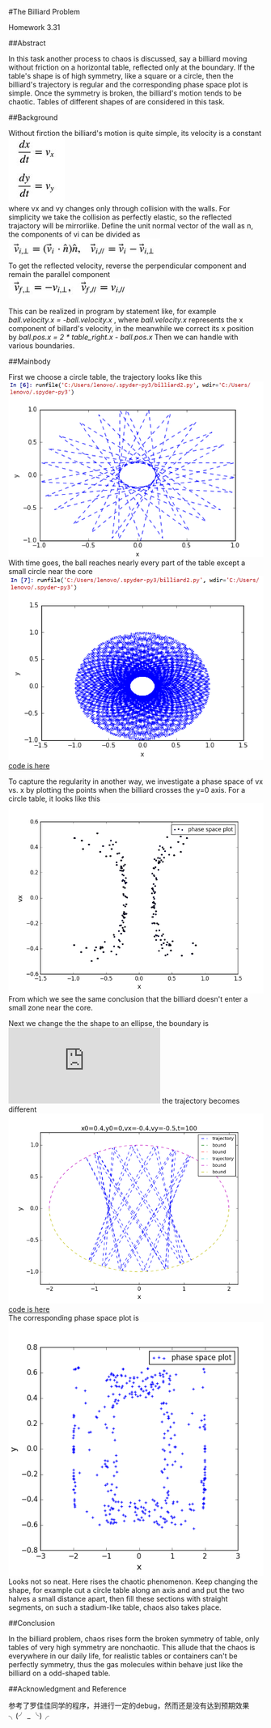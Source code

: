 #The Billiard Problem  

Homework 3.31  

##Abstract  

In this task another process to chaos is discussed, say a billiard moving without friction on a horizontal table, reflected only at the
boundary. If the table's shape is of high symmetry, like a square or a circle, then the billiard's trajectory is regular and the
corresponding phase space plot is simple. Once the symmetry is broken, the billiard's motion tends to be chaotic. Tables of different shapes of
are considered in this task.  


##Background  

Without firction the billiard's motion is quite simple, its velocity is a constant  
![](https://raw.githubusercontent.com/KreutzerSonata/compuational_physics_N2014301060059/master/diagrams/equation.jpg)  
where vx and vy changes only through collision with the walls. For simplicity we take the collision as perfectly elastic, so the reflected trajactory
will be mirrorlike. Define the unit normal vector of the wall as n, the components of vi can be divided as  
![](https://raw.githubusercontent.com/KreutzerSonata/compuational_physics_N2014301060059/master/diagrams/incident.jpg)  
To get the reflected velocity, reverse the perpendicular component and remain the parallel component  
![](https://raw.githubusercontent.com/KreutzerSonata/compuational_physics_N2014301060059/master/diagrams/reflect.jpg)  

This can be realized in program by statement like, for example *ball.velocity.x = -ball.velocity.x* , where *ball.velocity.x* 
represents the x component of billard's velocity, in the meanwhile we correct its x position by *ball.pos.x = 2 * table_right.x - ball.pos.x* 
Then we can handle with various boundaries.  

##Mainbody  

First we choose a circle table, the trajectory looks like this  
![](https://raw.githubusercontent.com/KreutzerSonata/compuational_physics_N2014301060059/master/diagrams/circle%20table1.png)  
With time goes, the ball reaches nearly every part of the table except a small circle near the core  
![](https://raw.githubusercontent.com/KreutzerSonata/compuational_physics_N2014301060059/master/diagrams/circle%20table2.png)  
[code is here](https://github.com/KreutzerSonata/compuational_physics_N2014301060059/blob/master/code/circle%20table.py)  

To capture the regularity in another way, we investigate a phase space of vx vs. x by plotting the points when the billiard crosses the y=0 axis. For a circle table, it looks like this  
![](https://raw.githubusercontent.com/KreutzerSonata/compuational_physics_N2014301060059/master/diagrams/phase%20space1.png)  
From which we see the same conclusion that the billiard doesn't enter a small zone near the core.  

Next we change the the shape to an ellipse, the boundary is ![](http://latex.codecogs.com/gif.latex?%5Cfrac%7Bx%5E%7B2%7D%7D%7B4%7D&plus;y%5E%7B2%7D%3D1) the trajectory becomes different  
![](https://raw.githubusercontent.com/KreutzerSonata/compuational_physics_N2014301060059/master/diagrams/ellipse.png)  
[code is here](https://github.com/KreutzerSonata/compuational_physics_N2014301060059/blob/master/code/ellipse%20table.py)  
The corresponding phase space plot is  
![](https://raw.githubusercontent.com/KreutzerSonata/compuational_physics_N2014301060059/master/diagrams/phaes%20space2.png)  
Looks not so neat. Here rises the chaotic phenomenon. Keep changing the shape, for example cut a circle table along an axis and
and put the two halves a small distance apart, then fill these sections with straight segments, on such a stadium-like table, chaos also takes place.  

##Conclusion  

In the billiard problem, chaos rises form the broken symmetry of table, only tables of very high symmetry are nonchaotic. This allude that the chaos is everywhere in our daily life, for realistic tables or containers can't be perfectly symmetry, thus the gas molecules within behave just like the billiard on a odd-shaped table.  

##Acknowledgment and Reference  

参考了罗佳佳同学的程序，并进行一定的debug，然而还是没有达到预期效果╮(╯ _ ╰)╭




